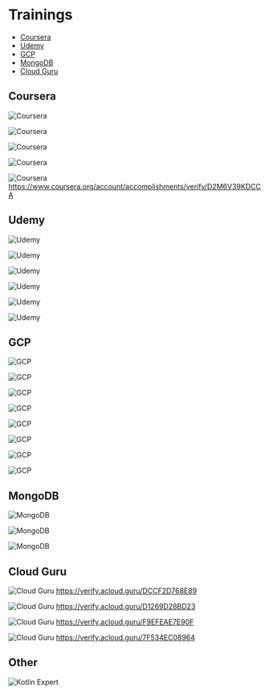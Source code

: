 # Trainings

- [Coursera](#coursera)
- [Udemy](#udemy)
- [GCP](#gcp)
- [MongoDB](#mongodb)
- [Cloud Guru](#cloud-guru)

## Coursera

![Coursera](coursera/Coursera%20Functional%20Programming%20Principles%20in%20Scala%20H8R6X44QBM2R.jpg)

![Coursera](coursera/Coursera%20Oracle%20Cloud%20Infrastructure%20Architect%20Associate%20DZCT32XW5864.jpg)

![Coursera](coursera/Coursera%20Kotlin%20for%20Java%20Developers%208YV7UD9FHRY3.jpg)

![Coursera](coursera/Coursera%20Functional%20Programming%20Principles%20in%20Scala%20H8R6X44QBM2R.jpg)

![Coursera](coursera/Coursera%20AWS%20Cloud%20Practitioner%20Essentials%20D2M6V39KDCCA.jpg)
https://www.coursera.org/account/accomplishments/verify/D2M6V39KDCCA

## Udemy

![Udemy](udemy/UC-a477974f-9f8a-499d-a948-b7af0f0df678.jpg)

![Udemy](udemy/UC-ead1c226-aa93-41c9-9eb8-6edeca9776e3.jpg)

![Udemy](udemy/UC-d97cacc9-370d-4166-896e-c970a0ae468e.jpg)

![Udemy](udemy/UC-b0222d01-16ab-43e3-bdf7-b4faf77a5e30.jpg)

![Udemy](udemy/UC-a477974f-9f8a-499d-a948-b7af0f0df678.jpg)

![Udemy](udemy/UC-f1f40599-ff5e-45cb-ac5d-431dfbc430ff.jpg)

## GCP

![GCP](gcp/Daniel%20Mroczka%20CloudTeam_GCP.jpg)

![GCP](gcp/Daniel_Mroczka%20-%20Google%20Cloud%20Fundamentals%20-%20Core%20infrastructure.jpg)

![GCP](gcp/Daniel_Mroczka%20-%20Getting%20started%20with%20GKE.jpg)

![GCP](gcp/Daniel_Mroczka%20-%20Google%20Cloud%20Platform%20Big%20Data%20and%20Machine%20Learning%20Fundamentals.jpg)

![GCP](gcp/Digital%20Leader%20Daniel%20Mroczka.jpg)

![GCP](gcp/Big%20Data%20Daniel%20Mroczka.jpg)

![GCP](gcp/Daniel_Mroczka%20-%20Google%20Cloud%20Fundamentals%20-%20Core%20infrastructure%202025.jpg)

![GCP](gcp/Daniel%20Mroczka%20-%20Introduction%20to%20Data%20Analytics%20on%20Google%20Cloud.jpg)

## MongoDB

![MongoDB](mongodb/DANIEL%20MROCZKA%20(Java%20Developer)%20-%20Trainings_page-0001.jpg)

![MongoDB](mongodb/DANIEL%20MROCZKA%20(Java%20Developer)%20-%20Trainings_page-0002.jpg)

![MongoDB](mongodb/DANIEL%20MROCZKA%20(Java%20Developer)%20-%20Trainings_page-0003.jpg)

## Cloud Guru

![Cloud Guru](cloudguru/DANIEL%20MROCZKA%20(Java%20Developer)%20-%20Trainings_page-0024.jpg)
https://verify.acloud.guru/DCCF2D768E89

![Cloud Guru](cloudguru/DANIEL%20MROCZKA%20(Java%20Developer)%20-%20Trainings_page-0025.jpg)
https://verify.acloud.guru/D1269D28BD23

![Cloud Guru](cloudguru/DANIEL%20MROCZKA%20(Java%20Developer)%20-%20Trainings_page-0026.jpg)
https://verify.acloud.guru/F9EFEAE7E90F

![Cloud Guru](cloudguru/DANIEL%20MROCZKA%20(Java%20Developer)%20-%20Trainings_page-0027.jpg)
https://verify.acloud.guru/7F534EC08964

## Other

![Kotlin Expert](Kotlin%20Expert%20-%20Daniel%20Mroczka.jpg)
